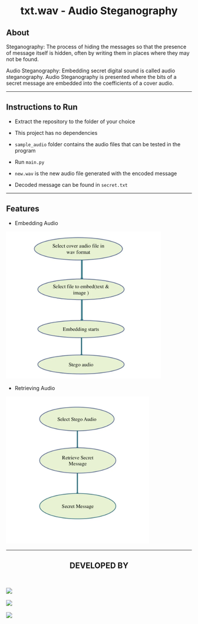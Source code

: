 <h1 align="center">txt.wav - Audio Steganography</h1>

<h2><strong>About</h2></strong>
<p>Steganography: The process of hiding the messages so that the presence of message itself is hidden, often by writing them in places where they may not be found.</p>
<p>Audio Steganography: Embedding secret digital sound is called audio steganography. Audio Steganography is presented where the bits of a secret message are embedded into the coefficients of a cover audio.</p>

---

<h2><strong>Instructions to Run</h2></strong>

* Extract the repository to the folder of your choice

* This project has no dependencies 

* `sample_audio` folder contains the audio files that can be tested in the program

* Run `main.py`

* `new.wav` is the new audio file generated with the encoded message
 
* Decoded message can be found in `secret.txt`

---


<h2><strong>Features</h2></strong>

* Embedding Audio
<img src="assets/embed.PNG" height=400>

* Retrieving Audio
<img src="assets/retrieve.PNG" height=400>

---

<h2 align="center"><b>DEVELOPED BY</b></h2><br>

[![](https://img.shields.io/badge/LinkedIn-Rahul_Panchal-black?style=for-the-badge&logo=linkedin)](www.linkedin.com/in/rahul-panchal-9a1851190)

[![](https://img.shields.io/badge/LinkedIn-Vaishnavi_Patil-black?style=for-the-badge&logo=linkedin)](https://www.linkedin.com/in/vaishnavi-patil-79773a1a7/)

[![](https://img.shields.io/badge/LinkedIn-Priyanka_Hotchandani-black?style=for-the-badge&logo=linkedin)](https://www.linkedin.com/in/priyanka-hotchandani/)